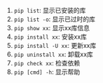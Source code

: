 1. `pip list`: 显示已安装的库
2. `pip list -o`: 显示已过时的库
3. `pip show xx`: 显示xx库信息
4. `pip install xx`: 安装xx库
5. `pip install -U xx`: 更新xx库
6. `pip uninstall xx`: 卸载xx库
7. `pip check xx`: 检查依赖
8. `pip [cmd] -h`: 显示帮助